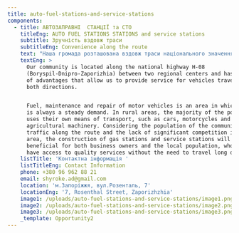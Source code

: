 ```yaml
---
title: auto-fuel-stations-and-service-stations
components:
  - title: АВТОЗАПРАВНІ  СТАНЦІЇ та СТО
    titleEng: AUTO FUEL STATIONS STATIONS and service stations
    subtitle: Зручність вздовж траси
    subtitleEng: Convenience along the route
    text: "Наша громада розташована вздовж траси національного значення Н-08 (Бориспіль-Дніпро-Запоріжжя) між двома обласними центрами та має ряд переваг, які дозволяють забезпечувати обслуговування транспортних засобів, які подорожують в обидва напрямки.\_\n\n\nПальне, технічне обслуговування та ремонт автотранспорту - це сфера, в якій завжди є стійкий попит. У сільській місцевості більшість населення пересувається на власних транспортних засобах, таких як автомобілі, мотоцикли та сільськогосподарська техніка. Враховуючи кількість населення громади, автопотік вздовж траси та відсутність значної конкуренції в цій сфері будівництво заправок та СТО буде вигідним як для власників бізнесу, так і для місцевого населення, яке отримає доступ до якісних послуг без необхідності подорожувати великі відстані.\n\n"
    textEng: >
      Our community is located along the national highway H-08
      (Boryspil-Dnipro-Zaporizhia) between two regional centers and has a number
      of advantages that allow us to provide service for vehicles traveling in
      both directions.


      Fuel, maintenance and repair of motor vehicles is an area in which there
      is always a steady demand. In rural areas, the majority of the population
      uses their own means of transport, such as cars, motorcycles and
      agricultural machinery. Considering the population of the community, the
      traffic along the route and the lack of significant competition in this
      area, the construction of gas stations and service stations will be
      beneficial for both business owners and the local population, who will
      have access to quality services without the need to travel long distances.
    listTitle: 'Контактна інформація '
    listTitleEng: Contact Information
    phone: +380 96 962 88 21
    email: shyroke.ad@gmail.com
    location: 'м.Запоріжжя, вул.Розенталь, 7'
    locationEng: '7, Rosenthal Street, Zaporizhzhia'
    image1: /uploads/auto-fuel-stations-and-service-stations/image1.png
    image2: /uploads/auto-fuel-stations-and-service-stations/image2.png
    image3: /uploads/auto-fuel-stations-and-service-stations/image3.png
    _template: Opportunity2
---
```



